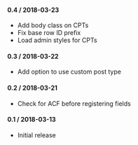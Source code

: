 #### 0.4 / 2018-03-23

* Add body class on CPTs
* Fix base row ID prefix
* Load admin styles for CPTs

#### 0.3 / 2018-03-22

* Add option to use custom post type

#### 0.2 / 2018-03-21

* Check for ACF before registering fields

#### 0.1 / 2018-03-13

* Initial release
